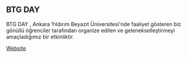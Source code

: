 ## BTG DAY

BTG DAY , Ankara Yıldırım Beyazıt Üniversitesi'nde faaliyet gösteren biz gönüllü öğrenciler tarafından organize edilen ve gelenekselleştirmeyi amaçladığımız bir etkinliktir.

[Website](https://btg.aybucyber.club/)
